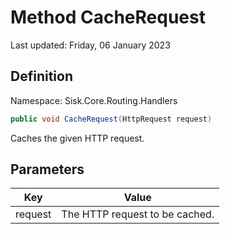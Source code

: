 # Method CacheRequest
Last updated: Friday, 06 January 2023

## Definition
Namespace: Sisk.Core.Routing.Handlers

```csharp
public void CacheRequest(HttpRequest request)
```

Caches the given HTTP request.

## Parameters

| Key | Value |
| --- | --- |
| request | The HTTP request to be cached. | 


